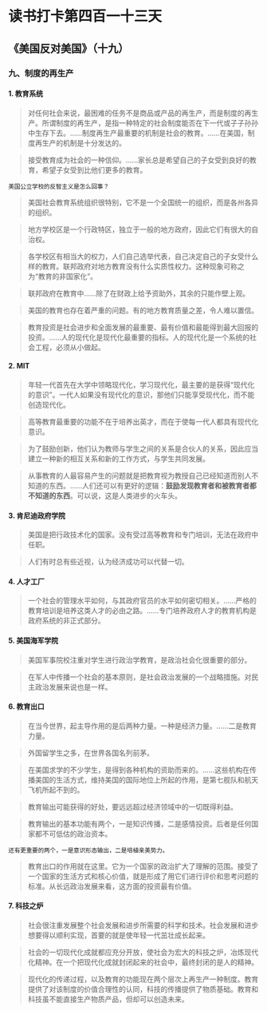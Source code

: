 读书打卡第四百一十三天
===

《美国反对美国》（十九）
---

### 九、制度的再生产

#### 1. 教育系统

> 对任何社会来说，最困难的任务不是商品或产品的再生产，而是制度的再生产。所谓制度的再生产，是指一种特定的社会制度能否在下一代或子子孙孙中生存下去。……制度再生产最重要的机制是社会的教育。……在美国，制度再生产的机制是十分发达的。

> 接受教育成为社会的一种信仰。……家长总是希望自己的子女受到良好的教育，希望子女受到比他们更多的教育。
```
美国公立学校的反智主义是怎么回事？
```
> 美国社会教育系统组织很特别，它不是一个全国统一的组织，而是各州各异的组织。

> 地方学校区是一个行政特区，独立于一般的地方政府，因此它们有很大的自治权。

> 各学校区有相当大的权力，人们自己选举代表，自己决定自己的子女受什么样的教育。联邦政府对地方教育没有什么实质性权力。这种现象可称之为“教育的非国家化”。

> 联邦政府在教育中……除了在财政上给予资助外，其余的只能作壁上观。

> 美国的教育也存在着严重的问题。有的地方教育质量之差，令人难以置信。

> 教育投资是社会进步和全面发展的最重要、最有价值和最能得到最大回报的投资。……人的现代化是现代化最重要的指标。人的现代化是一个系统的社会工程，必须从小做起。

#### 2. MIT

> 年轻一代首先在大学中领略现代化，学习现代化，最主要的是获得“现代化的意识”。一代人如果没有现代化的意识，那他们只能享受现代化，而不能创造现代化。

> 高等教育最重要的功能不在于培养出英才，而在于使每一代人都具有现代化意识。

> 为了鼓励创新，他们认为教师与学生之间的关系是合伙人的关系，因此应当建立一种新的相互关系和新的工作方式，与学生共同发展。

> 从事教育的人最容易产生的问题就是把教育视为教授自己已经知道而别人不知道的东西。……人们还可以有更好的逻辑：**鼓励发现教育者和被教育者都不知道的东西**。可以说，这是人类进步的火车头。

#### 3. 肯尼迪政府学院

> 美国是把行政技术化的国家。没有受过高等教育和专门培训，无法在政府中任职。

> 人们有时总有些近视，认为经济成功可以代替一切。

#### 4. 人才工厂

> 一个社会的管理水平如何，与其政府官员的水平如何密切相关。……严格的教育培训是培养这类人才的必由之路。……专门培养政府人才的教育机构是政府系统的非正式部分。

#### 5. 美国海军学院

> 美国军事院校注重对学生进行政治学教育，是政治社会化很重要的部分。

> 在军人中传播一个社会的基本原则，是社会政治发展的一个战略措施。对民主政治发展来说也是一样。

#### 6. 教育出口

> 在当今世界，起主导作用的是后两种力量。一种是经济力量。……二是教育力量。

> 外国留学生之多，在世界各国名列前茅。

> 在美国求学的不少学生，是得到各种机构的资助而来的。……这些机构在传播美国的生活方式，维持美国的国际地位上所起的作用，是第七舰队和航天飞机所起不到的。

> 教育输出可能获得的好处，要远远超过经济领域中的一切既得利益。

> 教育输出的基本功能有两个，一是知识传播，二是感情投资。后者是任何国家都不可低估的政治资本。
```
还有更重要的两个，一是意识形态输出，二是培植亲美势力。
```
> 教育出口的作用就在这里。它为一个国家的政治扩大了理解的范围。接受了一个国家的生活方式和核心价值，就是形成了用它们进行评价和思考问题的标准。从长远政治发展来看，这方面的投资最有价值。

#### 7. 科技之炉

> 社会很注重发展整个社会发展和进步所需要的科学和技术。社会发展和进步想要得以顺利实现，首要的就是使年轻一代茁壮成长起来。

> 社会的一切现代化成就都应充分开放，使社会为宏大的科技之炉，冶炼现代化精神。在一个把现代化成就封闭起来的社会中，最终封闭的是人的精神。

> 现代化的传递过程，以及教育的功能现在两个层次上再生产一种制度。教育提供了对该制度的价值合理性的认同，科技的传播提供了物质基础。教育和科技虽不能直接生产物质产品，但却可以创造未来。